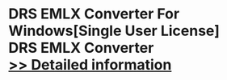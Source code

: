# DRS EMLX Converter For Windows[Single User License]<br />DRS EMLX Converter<br />[>> Detailed information](https://secure.shareit.com/shareit/product.html?productid=301004301&affiliateid=200057808)